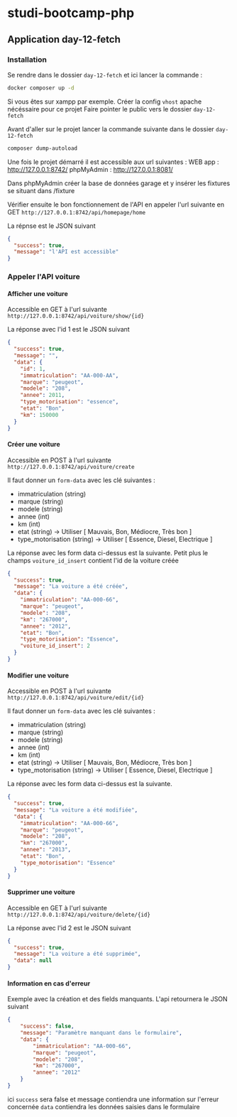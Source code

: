 # studi-bootcamp-php

## Application day-12-fetch

### Installation

Se rendre dans le dossier `day-12-fetch` et ici lancer la commande : 
```bash
docker composer up -d
```

Si vous êtes sur xampp par exemple. Créer la config `vhost` apache nécéssaire pour ce projet
Faire pointer le public vers le dossier `day-12-fetch`

Avant d'aller sur le projet lancer la commande suivante dans le dossier `day-12-fetch`
```bash
composer dump-autoload
```

Une fois le projet démarré il est accessible aux url suivantes : 
WEB app : http://127.0.0.1:8742/
phpMyAdmin : http://127.0.0.1:8081/

Dans phpMyAdmin créer la base de données garage et y insérer les fixtures se situant dans /fixture

Vérifier ensuite le bon fonctionnement de l'API en appeler l'url suivante en GET
`http://127.0.0.1:8742/api/homepage/home`

La répnse est le JSON suivant
```JSON
{
  "success": true,
  "message": "l'API est accessible"
}
```

### Appeler l'API voiture

#### Afficher une voiture

Accessible en GET à l'url suivante
`http://127.0.0.1:8742/api/voiture/show/{id}`

La réponse avec l'id 1 est le JSON suivant
```JSON
{
  "success": true,
  "message": "",
  "data": {
    "id": 1,
    "immatriculation": "AA-000-AA",
    "marque": "peugeot",
    "modele": "208",
    "annee": 2011,
    "type_motorisation": "essence",
    "etat": "Bon",
    "km": 150000
  }
}
```

#### Créer une voiture

Accessible en POST à l'url suivante
`http://127.0.0.1:8742/api/voiture/create`

Il faut donner un `form-data` avec les clé suivantes : 
- immatriculation (string)
- marque (string)
- modele (string)
- annee (int)
- km (int)
- etat (string) -> Utiliser [ Mauvais, Bon, Médiocre, Très bon ]
- type_motorisation (string) -> Utiliser [ Essence, Diesel, Electrique ]


La réponse avec les form data ci-dessus est la suivante.
Petit plus le champs `voiture_id_insert` contient l'id de la voiture créée
```JSON
{
  "success": true,
  "message": "La voiture a été créée",
  "data": {
    "immatriculation": "AA-000-66",
    "marque": "peugeot",
    "modele": "208",
    "km": "267000",
    "annee": "2012",
    "etat": "Bon",
    "type_motorisation": "Essence",
    "voiture_id_insert": 2
  }
}
```


#### Modifier une voiture

Accessible en POST à l'url suivante
`http://127.0.0.1:8742/api/voiture/edit/{id}`

Il faut donner un `form-data` avec les clé suivantes :
- immatriculation (string)
- marque (string)
- modele (string)
- annee (int)
- km (int)
- etat (string) -> Utiliser [ Mauvais, Bon, Médiocre, Très bon ]
- type_motorisation (string) -> Utiliser [ Essence, Diesel, Electrique ]


La réponse avec les form data ci-dessus est la suivante.
```JSON
{
  "success": true,
  "message": "La voiture a été modifiée",
  "data": {
    "immatriculation": "AA-000-66",
    "marque": "peugeot",
    "modele": "208",
    "km": "267000",
    "annee": "2013",
    "etat": "Bon",
    "type_motorisation": "Essence"
  }
}
```


#### Supprimer une voiture

Accessible en GET à l'url suivante
`http://127.0.0.1:8742/api/voiture/delete/{id}`

La réponse avec l'id 2 est le JSON suivant
```JSON
{
  "success": true,
  "message": "La voiture a été supprimée",
  "data": null
}
```


#### Information en cas d'erreur

Exemple avec la création et des fields manquants. L'api retournera le JSON suivant
```JSON
{
    "success": false,
    "message": "Paramètre manquant dans le formulaire",
    "data": {
        "immatriculation": "AA-000-66",
        "marque": "peugeot",
        "modele": "208",
        "km": "267000",
        "annee": "2012"
    }
}
```

ici `success` sera false et message contiendra une information sur l'erreur concernée
`data` contiendra les données saisies dans le formulaire
